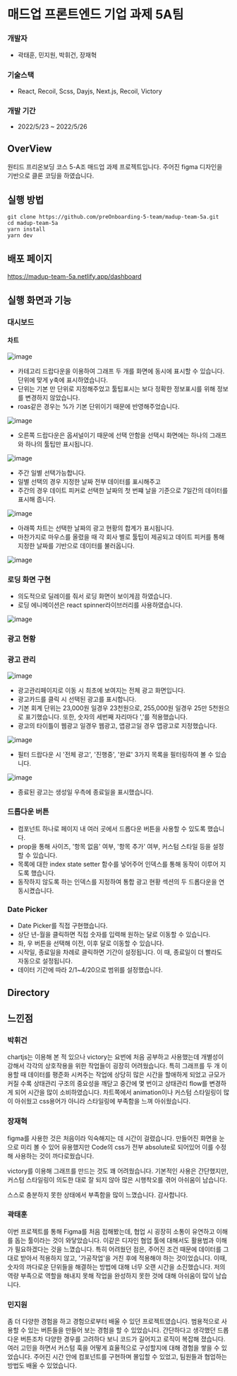 # 매드업 프론트엔드 기업 과제 5A팀
### 개발자

* 곽태훈, 민지원, 박휘건, 장재혁

### 기술스택

* React, Recoil, Scss, Dayjs, Next.js, Recoil, Victory

### 개발 기간

* 2022/5/23 ~ 2022/5/26

## OverView
원티드 프리온보딩 코스 5-A조 매드업 과제 프로젝트입니다.
주어진 figma 디자인을 기반으로 클론 코딩을 하였습니다.

## 실행 방법
```
git clone https://github.com/preOnboarding-5-team/madup-team-5a.git
cd madup-team-5a
yarn install
yarn dev
```

## 배포 페이지
https://madup-team-5a.netlify.app/dashboard

## 실행 화면과 기능

### 대시보드

#### 차트
![image](https://user-images.githubusercontent.com/64529155/170353845-8248a1c4-7672-4f9b-a2a0-54e3a866b2b1.png)

* 카테고리 드랍다운을 이용하여 그래프 두 개를 화면에 동시에 표시할 수 있습니다.
단위에 맞게 y축에 표시하였습니다.
* 단위는 기본 만 단위로 지정해주었고 툴팁표시는 보다 정확한 정보표시를 위해 정보를 변경하지 않았습니다.
* roas같은 경우는 %가 기본 단위이기 때문에 반영해주었습니다.

![image](https://user-images.githubusercontent.com/64529155/170353950-5d54b7e3-c415-4fcd-aff3-8881918e6e96.png)

* 오른쪽 드랍다운은 옵셔널이기 때문에 선택 안함을 선택시 화면에는 하나의 그래프와 하나의 툴팁만 표시됩니다.

![image](https://user-images.githubusercontent.com/64529155/170350731-e5163b14-8522-4374-9635-13156c8fa5f2.png)

* 주간 일별 선택가능합니다.
* 일별 선택의 경우 지정한 날짜 전부 데이터를 표시해주고
* 주간의 경우 데이트 피커로 선택한 날짜의 첫 번쨰 날을 기준으로 7일간의 데이터를 표시해 줍니다.

![image](https://user-images.githubusercontent.com/64529155/170354048-a3fa6dbc-54bf-48c2-a56d-cae6c5b5902c.png)

* 아래쪽 차트는 선택한 날짜의 광고 현황의 합계가 표시됩니다. 
* 마찬가지로 마우스를 올렸을 때 각 회사 별로 툴팁이 제공되고 데이트 피커를 통해 지정한 날짜를 기반으로 데이터를 불러옵니다. 

![image](https://user-images.githubusercontent.com/64529155/170354195-d8924712-2294-4ac7-ae6c-dda8efaaf9b8.png)

### 로딩 화면 구현

* 의도적으로 딜레이를 줘서 로딩 화면이 보이게끔 하였습니다.
* 로딩 에니메이션은 react spinner라이브러리를 사용하였습니다.

![image](https://user-images.githubusercontent.com/64529155/170370427-dee8b5c3-e827-478b-9fae-48cbcf82d155.png)

### 광고 현황


### 광고 관리

![image](https://user-images.githubusercontent.com/89800985/170384206-5a1205fc-a55d-4446-bb18-e23eb3f9af1d.png)


- 광고관리페이지로 이동 시 최초에 보여지는 전체 광고 화면입니다.
- 광고카드를 클릭 시 선택된 광고를 표시합니다.
- 기본 회계 단위는 23,000원 일경우 23천원으로, 255,000원 일경우 25만 5천원으로 표기했습니다. 또한, 숫자의 세번째 자리마다 ','를 적용했습니다.
- 광고의 타이틀이 웹광고 일경우 웹광고, 앱광고일 경우 앱광고로 지정했습니다.


![image](https://user-images.githubusercontent.com/89800985/170384376-55c84d93-3f3a-437d-9d40-f49f1d3b4431.png)


- 필터 드랍다운 시 '전체 광고', '진행중', '완료' 3가지 목록을 필터링하여 볼 수 있습니다.


![image](https://user-images.githubusercontent.com/89800985/170384769-ed39595e-7938-4f80-932f-d16325bcd99b.png)


- 종료된 광고는 생성일 우측에 종료일을 표시했습니다.

### 드롭다운 버튼
- 컴포넌트 하나로 페이지 내 여러 곳에서 드롭다운 버튼을 사용할 수 있도록 했습니다.
- prop을 통해 사이즈, '항목 없음' 여부, '항목 추가' 여부, 커스텀 스타일 등을 설정할 수 있습니다.
- 목록에 대한 index state setter 함수를 넣어주어 인덱스를 통해 동작이 이루어 지도록 했습니다.
- 동작하지 않도록 하는 인덱스를 지정하여 통합 광고 현황 섹션의 두 드롭다운을 연동시켰습니다.

### Date Picker
- Date Picker를 직접 구현했습니다.
- 상단 년-월을 클릭하면 직접 숫자를 입력해 원하는 달로 이동할 수 있습니다.
- 좌, 우 버튼을 선택해 이전, 이후 달로 이동할 수 있습니다.
- 시작일, 종료일을 차례로 클릭하면 기간이 설정됩니다. 이 때, 종료일이 더 빨라도 자동으로 설정됩니다.
- 데이터 기간에 따라 2/1~4/20으로 범위를 설정했습니다.

## Directory

## 느낀점

### 박휘건
chartjs는 이용해 본 적 있으나 victory는 요번에 처음 공부하고 사용했는데 개별성이 강해서 각각의 상호작용을 위한 작업들이 굉장히 어려웠습니다. 특히 그래프를 두 개 이용할 때 데이터를 평준화 시켜주는 작업에 상당히 많은 시간을 할애하게 되었고 규모가 커질 수록 상태관리 구조의 중요성을 깨닫고 중간에 몇 번이고 상태관리 flow를 변경하게 되어 시간을 많이 소비하였습니다. 차트쪽에서 animation이나 커스텀 스타일링이 많이 아쉬웠고 css용어가 아니라 스타일링에 부족함을 느껴 아쉬웠습니다.

### 장재혁
figma를 사용한 것은 처음이라 익숙해지는 데 시간이 걸렸습니다. 만들어진 화면을 눈으로 미리 볼 수 있어 유용했지만 Code의 css가 전부 absolute로 되어있어 이를 수정해 사용하는 것이 까다로웠습니다.

victory를 이용해 그래프를 만드는 것도 꽤 어려웠습니다. 기본적인 사용은 간단했지만, 커스텀 스타일링이 의도한 대로 잘 되지 않아 많은 시행착오를 겪어 아쉬움이 남습니다.

스스로 충분하지 못한 상태에서 부족함을 많이 느꼈습니다. 감사합니다.

### 곽태훈

이번 프로젝트를 통해 Figma를 처음 접해봤는데, 협업 시 굉장히 소통이 유연하고 이해를 돕는 툴이라는 것이 와닿았습니다. 
이같은 디자인 협업 툴에 대해서도 활용법과 이해가 필요하겠다는 것을 느꼈습니다. 
특히 어려웠던 점은, 주어진 조건 때문에 데이터를 그대로 받아서 적용하지 않고, '가공작업'을 거친 후에 적용해야 하는 것이었습니다. 
이때, 숫자의 까다로운 단위들을 해결하는 방법에 대해 너무 오랜 시간을 소진했습니다. 
저의 역량 부족으로 역할을 해내지 못해 작업을 완성하지 못한 것에 대해 아쉬움이 많이 남습니다.

### 민지원

좀 더 다양한 경험을 하고 경험으로부터 배울 수 있던 프로젝트였습니다. 범용적으로 사용할 수 있는 버튼들을 만들어 보는 경험을 할 수 있었습니다. 간단하다고 생각했던 드롭다운 버튼조차 다양한 경우를 고려하다 보니 코드가 길어지고 로직이 복잡해 졌습니다. 여러 고민을 하면서 커스텀 훅을 어떻게 효율적으로 구성할지에 대해 경험을 쌓을 수 있었습니다. 주어진 시간 안에 컴포넌트를 구현하며 몰입할 수 있었고, 팀원들과 협업하는 방법도 배울 수 있었습니다. 
